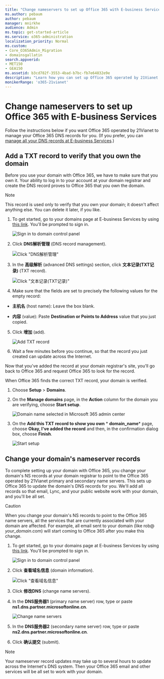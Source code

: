 ```yaml
---
title: "Change nameservers to set up Office 365 with E-business Services"
ms.author: pebaum
author: pebaum
manager: mnirkhe
audience: Admin
ms.topic: get-started-article
ms.service: o365-administration
localization_priority: Normal
ms.custom:
- Core_O365Admin_Migration
- domainsgallatin
search.appverid:
- MET150
- GEA150
ms.assetid: b3cd782f-3553-4bad-b7bc-fb7e64832e9e
description: "Learn how you can set up Office 365 operated by 21Vianet to manage your DNS records, when E-business Services is the DNS hosting provider."
monikerRange: 'o365-21vianet'
---
```


# Change nameservers to set up Office 365 with E-business Services 

Follow the instructions below if you want Office 365 operated by 21Vianet to manage your Office 365 DNS records for you. (If you prefer, you can [manage all your DNS records at E-business Services](../get-help-with-domains/create-dns-records-at-any-dns-hosting-provider.md).)

## Add a TXT record to verify that you own the domain
<a name="BKMK_add_a_record"> </a>

Before you use your domain with Office 365, we have to make sure that you own it. Your ability to log in to your account at your domain registrar and create the DNS record proves to Office 365 that you own the domain.
  
> [!NOTE]
> This record is used only to verify that you own your domain; it doesn't affect anything else. You can delete it later, if you like. 
  
1. To get started, go to your domains page at E-business Services by using [this link](https://www.eb.com.cn/login?oauth_callback=https://www.eb.com.cn/user). You'll be prompted to sign in.
    
    ![Sign in to domain control panel](../media/1095c6f1-a37f-40b7-bedb-674f3378cd57.png)
  
2. Click **DNS解析管理** (DNS record management). 
    
    ![Click "DNS解析管理"](../media/2e7f43fc-12bc-48e8-80eb-3d6524ab3251.png)
  
3. In the **高级解析** (advanced DNS settings) section, click **文本记录(TXT记录)** (TXT record). 
    
    ![Click "文本记录(TXT记录)"](../media/5a473b8a-7b49-46d3-b8e6-b67b34364244.png)
  
4. Make sure that the fields are set to precisely the following values for the empty record:
    
  - **主机名** (host name): Leave the box blank. 
    
  - **内容** (value): Paste **Destination or Points to Address** value that you just copied. 
    
5. Click **增加** (add). 
    
    ![Add TXT record](../media/2570ded3-e7e4-4456-b425-a31d859fbe14.png)
  
6. Wait a few minutes before you continue, so that the record you just created can update across the Internet.
    
Now that you've added the record at your domain registrar's site, you'll go back to Office 365 and request Office 365 to look for the record.
  
When Office 365 finds the correct TXT record, your domain is verified.
  
1. Choose **Setup** \> **Domains**.
    
2. On the **Manage domains** page, in the **Action** column for the domain you are verifying, choose **Start setup**.
    
    ![Domain name selected in Microsoft 365 admin center](../media/c61204f1-a025-448b-a2a1-c4d7abee7a06.png)
  
3. On the **Add this TXT record to show you own** * **domain_name*** page, choose **Okay, I've added the record** and then, in the confirmation dialog box, choose **Finish**.
    
    ![Start setup](../media/5f6578af-ae32-49e8-b283-ec2d080420da.png)
  
## Change your domain's nameserver records
<a name="BKMK_change_your_domain_s_1"> </a>

To complete setting up your domain with Office 365, you change your domain's NS records at your domain registrar to point to the Office 365 operated by 21Vianet primary and secondary name servers. This sets up Office 365 to update the domain's DNS records for you. We'll add all records so that email, Lync, and your public website work with your domain, and you'll be all set.
  
> [!CAUTION]
> When you change your domain's NS records to point to the Office 365 name servers, all the services that are currently associated with your domain are affected. For example, all email sent to your domain (like rob@ *your_domain*.com) will start coming to Office 365 after you make this change. 
  
1. To get started, go to your domains page at E-business Services by using [this link](https://www.eb.com.cn/login?oauth_callback=https://www.eb.com.cn/user). You'll be prompted to sign in.
    
    ![Sign in to domain control panel](../media/1095c6f1-a37f-40b7-bedb-674f3378cd57.png)
  
2. Click **查看域名信息** (domain information). 
    
    ![Click "查看域名信息"](../media/76d16520-d1ef-4278-a7b0-c0684ba7b6d8.png)
  
3. Click **修改DNS** (change name servers). 
    
4. In the **DNS服务器1** (primary name server) row, type or paste **ns1.dns.partner.microsoftonline.cn**. 
    
    ![Change name servers](../media/3724473b-87b0-4e4f-af76-96646957951c.png)
  
5. In the **DNS服务器2** (secondary name server) row, type or paste **ns2.dns.partner.microsoftonline.cn**. 
    
6. Click **确认提交** (submit). 
    
> [!NOTE]
> Your nameserver record updates may take up to several hours to update across the Internet's DNS system. Then your Office 365 email and other services will be all set to work with your domain. 
  

